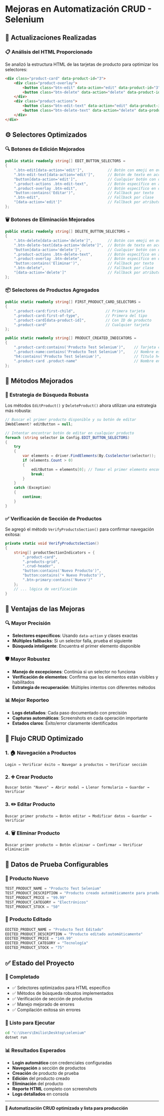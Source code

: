 # Mejoras en Automatización CRUD - Selenium

## 🎯 Actualizaciones Realizadas

### 📋 Análisis del HTML Proporcionado
Se analizó la estructura HTML de las tarjetas de producto para optimizar los selectores:

```html
<div class="product-card" data-product-id="3">
    <div class="product-overlay">
        <button class="btn-edit" data-action="edit" data-product-id="3">✏️</button>
        <button class="btn-delete" data-action="delete" data-product-id="3">🗑️</button>
    </div>
    <div class="product-actions">
        <button class="btn-edit-text" data-action="edit" data-product-id="3">Editar</button>
        <button class="btn-delete-text" data-action="delete" data-product-id="3">Eliminar</button>
    </div>
</div>
```

## ⚙️ Selectores Optimizados

### 🔍 Botones de Edición Mejorados
```csharp
public static readonly string[] EDIT_BUTTON_SELECTORS = 
{
    ".btn-edit[data-action='edit']",           // Botón con emoji en overlay
    ".btn-edit-text[data-action='edit']",      // Botón de texto en acciones
    "button[data-action='edit']",              // Cualquier botón con data-action
    ".product-actions .btn-edit-text",         // Botón específico en acciones
    ".product-overlay .btn-edit",              // Botón específico en overlay
    "button:contains('Editar')",               // Fallback por texto
    ".btn-edit",                               // Fallback por clase
    "[data-action='edit']"                     // Fallback por atributo
};
```

### 🗑️ Botones de Eliminación Mejorados
```csharp
public static readonly string[] DELETE_BUTTON_SELECTORS = 
{
    ".btn-delete[data-action='delete']",       // Botón con emoji en overlay
    ".btn-delete-text[data-action='delete']",  // Botón de texto en acciones
    "button[data-action='delete']",            // Cualquier botón con data-action
    ".product-actions .btn-delete-text",       // Botón específico en acciones
    ".product-overlay .btn-delete",            // Botón específico en overlay
    "button:contains('Eliminar')",             // Fallback por texto
    ".btn-delete",                             // Fallback por clase
    "[data-action='delete']"                   // Fallback por atributo
};
```

### 📦 Selectores de Productos Agregados
```csharp
public static readonly string[] FIRST_PRODUCT_CARD_SELECTORS = 
{
    ".product-card:first-child",              // Primera tarjeta
    ".product-card:first-of-type",            // Primera del tipo
    ".product-card[data-product-id]",         // Con ID de producto
    ".product-card"                           // Cualquier tarjeta
};

public static readonly string[] PRODUCT_CREATED_INDICATORS = 
{
    ".product-card:contains('Producto Test Selenium')",    // Tarjeta con nombre
    ".product-name:contains('Producto Test Selenium')",    // Nombre específico
    "h4:contains('Producto Test Selenium')",               // Título h4
    ".product-card .product-name"                          // Nombre en tarjeta
};
```

## 🚀 Métodos Mejorados

### 🔄 Estrategia de Búsqueda Robusta
Los métodos `EditProduct()` y `DeleteProduct()` ahora utilizan una estrategia más robusta:

```csharp
// Buscar el primer producto disponible y su botón de editar
IWebElement? editButton = null;

// Intentar encontrar botón de editar en cualquier producto
foreach (string selector in Config.EDIT_BUTTON_SELECTORS)
{
    try
    {
        var elements = driver.FindElements(By.CssSelector(selector));
        if (elements.Count > 0)
        {
            editButton = elements[0]; // Tomar el primer elemento encontrado
            break;
        }
    }
    catch (Exception)
    {
        continue;
    }
}
```

### ✅ Verificación de Sección de Productos
Se agregó el método `VerifyProductsSection()` para confirmar navegación exitosa:

```csharp
private static void VerifyProductsSection()
{
    string[] productSectionIndicators = {
        ".product-card",
        ".products-grid", 
        ".crud-header",
        "button:contains('Nuevo Producto')",
        "button:contains('+ Nuevo Producto')",
        ".btn-primary:contains('Nuevo')"
    };
    // ... lógica de verificación
}
```

## 🎯 Ventajas de las Mejoras

### 🔍 Mayor Precisión
- **Selectores específicos**: Usando `data-action` y clases exactas
- **Múltiples fallbacks**: Si un selector falla, prueba el siguiente
- **Búsqueda inteligente**: Encuentra el primer elemento disponible

### 🛡️ Mayor Robustez
- **Manejo de excepciones**: Continúa si un selector no funciona
- **Verificación de elementos**: Confirma que los elementos están visibles y habilitados
- **Estrategia de recuperación**: Múltiples intentos con diferentes métodos

### 📊 Mejor Reporteo
- **Logs detallados**: Cada paso documentado con precisión
- **Capturas automáticas**: Screenshots en cada operación importante
- **Estados claros**: Éxito/error claramente identificados

## 🔄 Flujo CRUD Optimizado

### 1. 🏠 Navegación a Productos
```
Login → Verificar éxito → Navegar a productos → Verificar sección
```

### 2. ➕ Crear Producto
```
Buscar botón "Nuevo" → Abrir modal → Llenar formulario → Guardar → Verificar
```

### 3. ✏️ Editar Producto
```
Buscar primer producto → Botón editar → Modificar datos → Guardar → Verificar
```

### 4. 🗑️ Eliminar Producto
```
Buscar primer producto → Botón eliminar → Confirmar → Verificar eliminación
```

## 🧪 Datos de Prueba Configurables

### 📝 Producto Nuevo
```csharp
TEST_PRODUCT_NAME = "Producto Test Selenium"
TEST_PRODUCT_DESCRIPTION = "Producto creado automáticamente para pruebas"
TEST_PRODUCT_PRICE = "99.99"
TEST_PRODUCT_CATEGORY = "Electrónicos"
TEST_PRODUCT_STOCK = "50"
```

### 🔄 Producto Editado
```csharp
EDITED_PRODUCT_NAME = "Producto Test Editado"
EDITED_PRODUCT_DESCRIPTION = "Producto editado automáticamente"
EDITED_PRODUCT_PRICE = "149.99"
EDITED_PRODUCT_CATEGORY = "Tecnología"
EDITED_PRODUCT_STOCK = "75"
```

## ✅ Estado del Proyecto

### 🎉 Completado
- ✅ Selectores optimizados para HTML específico
- ✅ Métodos de búsqueda robustos implementados
- ✅ Verificación de sección de productos
- ✅ Manejo mejorado de errores
- ✅ Compilación exitosa sin errores

### 🚀 Listo para Ejecutar
```bash
cd "c:\Users\Emilio\Desktop\selenium"
dotnet run
```

### 📊 Resultados Esperados
- **Login automático** con credenciales configuradas
- **Navegación** a sección de productos
- **Creación** de producto de prueba
- **Edición** del producto creado
- **Eliminación** del producto
- **Reporte HTML** completo con screenshots
- **Logs detallados** en consola

---
**🔧 Automatización CRUD optimizada y lista para producción**
